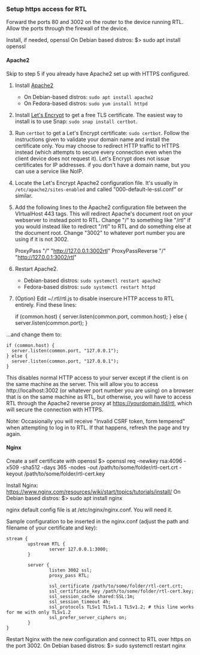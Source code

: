 ### Setup https access for RTL

Forward the ports 80 and 3002 on the router to the device running RTL.
Allow the ports through the firewall of the device.

Install, if needed, openssl
On Debian based distros:
    $> sudo apt install openssl


    
#### Apache2

Skip to step 5 if you already have Apache2 set up with HTTPS configured.

1. Install [Apache2](https://httpd.apache.org/download.cgi)
    - On Debian-based distros: `sudo apt install apache2`
    - On Fedora-based distros: `sudo yum install httpd`
2. Install [Let's Encrypt](https://letsencrypt.org) to get a free TLS certificate. The easiest way to install is to use Snap: `sudo snap install certbot`.
3. Run `certbot` to get a Let's Encrypt certificate: `sudo certbot`. Follow the instructions given to validate your domain name and install the certificate only. You may choose to redirect HTTP traffic to HTTPS instead (which attempts to secure every connection even when the client device does not request it). Let's Encrypt does not issue certificates for IP addresses. if you don't have a domain name, but you can use a service like NoIP.
4. Locate the Let's Encrypt Apache2 configuration file. It's usually in `/etc/apache2/sites-enabled` and called "000-default-le-ssl.conf" or similar.
5. Add the following lines to the Apache2 configuration file between the VIrtualHost 443 tags. This will redirect Apache's document root on your webserver to instead point to RTL. Change "/" to something like "/rtl" if you would instead like to redirect "/rtl" to RTL and do something else at the document root. Change "3002" to whatever port number you are using if it is not 3002.

    ProxyPass "/" "http://127.0.0.1:3002rtl"
    ProxyPassReverse "/" "http://127.0.0.1:3002/rtl"

6. Restart Apache2.
    - Debian-based distros: `sudo systemctl restart apache2`
    - Fedora-based distros: `sudo systemctl restart httpd`
8. (Option) Edit ~/.rtl/rtl.js to disable insercure HTTP access to RTL entirely. Find these lines:

    if (common.host) {
      server.listen(common.port, common.host);
    } else {
      server.listen(common.port);
    }

...and change them to:

    if (common.host) {
      server.listen(common.port, "127.0.0.1");
    } else {
      server.listen(common.port, "127.0.0.1");
    }

This disables normal HTTP access to your server except if the client is on the same machine as the server. This will allow you to access http://localhost:3002 (or whatever port number you are using) on a browser that is on the same machine as RTL, but otherwise, you will have to access RTL through the Apache2 reverse proxy at https://yourdomain.tld/rtl, which will secure the connection with HTTPS.

Note: Occasionally you will receive "Invalid CSRF token, form tempered" when attempting to log in to RTL. If that happens, refresh the page and try again.
    
#### Nginx

Create a self certificate with openssl
    $> openssl req -newkey rsa:4096 -x509 -sha512 -days 365 -nodes -out /path/to/some/folder/rtl-cert.crt -keyout /path/to/some/folder/rtl-cert.key 

Install Nginx:
https://www.nginx.com/resources/wiki/start/topics/tutorials/install/
On Debian based distros:
    $> sudo apt install nginx

nginx default config file is at /etc/nginx/nginx.conf. You will need it.

Sample configuration to be inserted in the nginx.conf (adjust the path and filename of your certificate and key):

    stream {
            upstream RTL {
                    server 127.0.0.1:3000;
            }

            server {
                    listen 3002 ssl;
                    proxy_pass RTL;

                    ssl_certificate /path/to/some/folder/rtl-cert.crt;
                    ssl_certificate_key /path/to/some/folder/rtl-cert.key;
                    ssl_session_cache shared:SSL:1m;
                    ssl_session_timeout 4h;
                    ssl_protocols TLSv1 TLSv1.1 TLSv1.2; # this line works for me with only TLSv1.2
                    ssl_prefer_server_ciphers on;
            }
    }

Restart Nginx with the new configuration and connect to RTL over https on the port 3002.
On Debian based distros:
    $> sudo systemctl restart nginx
